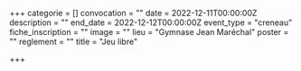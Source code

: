 +++
categorie = []
convocation = ""
date = 2022-12-11T00:00:00Z
description = ""
end_date = 2022-12-12T00:00:00Z
event_type = "creneau"
fiche_inscription = ""
image = ""
lieu = "Gymnase Jean Maréchal"
poster = ""
reglement = ""
title = "Jeu libre"

+++
        